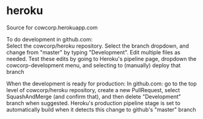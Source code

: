 # heroku
Source for cowcorp.herokuapp.com

To do development in github.com:<br>
Select the cowcorp/heroku repository. 
Select the branch dropdown, and change from "master" by typing "Development". 
Edit multiple files as needed. 
Test these edits by going to Heroku's pipeline page, dropdown the cowcorp-development menu, and selecting to (manually) deploy that branch

When the development is ready for production:
In github.com: go to the top level of cowcorp/heroku repository, create a new PullRequest, select SquashAndMerge (and confirm that), and then delete "Development" branch when suggested. 
Heroku's production pipeline stage is set to automatically build when it detects this change to github's "master" branch
